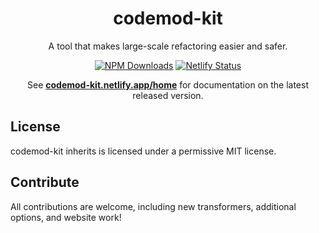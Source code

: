 <h1 align="center">codemod-kit</h1>

<p align="center">A tool that makes large-scale refactoring easier and safer.</p>

<p align="center">
    <a href="https://www.npmjs.com/package/codemod-kit"><img src="https://img.shields.io/npm/dm/codemod-kit.svg?style=round-square" alt="NPM Downloads" /></a>
    <a href="https://app.netlify.com/sites/codemod-kit/deploys"><img src="https://api.netlify.com/api/v1/badges/7eac2245-08bd-431a-8a0f-1d32f594f9c6/deploy-status" alt="Netlify Status" /></a>
</p>

<p align="center">
  See <strong><a href=https://codemod-kit.netlify.app/home">codemod-kit.netlify.app/home</a></strong> for documentation on the latest released version.
</p>

## License

codemod-kit inherits is licensed under a permissive MIT license.

## Contribute

All contributions are welcome, including new transformers, additional options, and website work!
